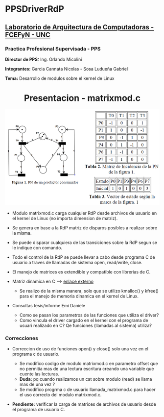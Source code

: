 # PPSDriverRdP

## [Laboratorio de Arquitectura de Computadoras - FCEFyN - UNC](http://computacion.efn.uncor.edu/lac)

### Practica Profesional Supervisada - PPS

  **Director de PPS:** Ing. Orlando Micolini
  
  **Integrantes:** Garcia Cannata Nicolas - Sosa Ludueña Gabriel
  
  **Tema:** Desarrollo de modulos sobre el kernel de Linux


<h1 align="center" >Presentacion - matrixmod.c</h1>

<p align="center">
 
<img src="https://github.com/gslAgile/PPSDriverRdP/blob/master/matrixmod/imagenes/img_RdP_3.png" title="Red de Petri.">
<div align="center"></div>
 
</p>

 * Modulo matrixmod.c carga cualquier RdP desde archivos de usuario en el kernel de Linux (no importa dimension de matriz).
 
 * Se genera en base a la RdP matriz de disparos posibles a realizar sobre la misma.
 
 * Se puede disparar cualquiera de las transiciones sobre la RdP segun se le indique con comando.
 
 * Todo el control de la RdP se puede llevar a cabo desde programa C de usuario a traves de llamadas de sistema open, read/write, close.
 
 * El manejo de matrices es extendible y compatible con librerias de C.
 
 * Matriz dinamica en C --> [enlace externo](https://es.wikibooks.org/wiki/Programaci%C3%B3n_en_C/Matrices_Dinamicas)
   - Se realizo de la misma manera, solo que se utilizo kmalloc() y kfree() para el manejo de memoria dinamica en el kernel de Linux.
 
 * Consultas tesis/informe Emi Daniele
   - Como se pasan los parametros de las funciones que utiliza el driver?
   - Como vincula el driver cargado en el kernel con el programa de usuari realizado en C? Qe funciones (llamadas al sistema) utiliza?
 
 ### Correcciones
 * Correccion de uso de funciones open() y close() solo una vez en el programa c de usuario.
   - Se modifico codigo de modulo matrixmod.c en parametro offset que no permitia mas de una lectura escritura creando una variable que cuente las lecturas.
   - **Duda:** pq cuando realizamos un cat sobre modulo (read) se llama mas de una vez ?
   - Se modifico progrma c de usuario llamada_matrixmod.c para hacer el uso correcto del modulo matrixmod.c.
 
 * **Pendiente:** verificar la carga de matrices de archivos de usuario desde el programa de usuario C.
